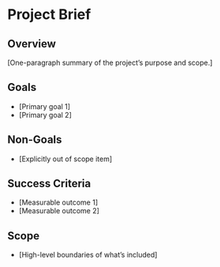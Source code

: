 # Project Brief

## Overview

[One-paragraph summary of the project’s purpose and scope.]

## Goals

- [Primary goal 1]
- [Primary goal 2]

## Non-Goals

- [Explicitly out of scope item]

## Success Criteria

- [Measurable outcome 1]
- [Measurable outcome 2]

## Scope

- [High-level boundaries of what’s included]
